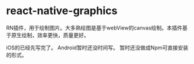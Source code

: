 # react-native-graphics
RN插件，用于绘制图片。大多熟绘图是基于webView的canvas绘制。本插件基于原生绘制，效率更快，质量更好。


iOS的已经先写完了。 
Android暂时还没时间写。 
暂时还没做成Npm可直接安装的形式。
